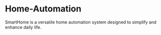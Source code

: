 # Home-Automation
SmartHome is a versatile home automation system designed to simplify and enhance daily life. 
